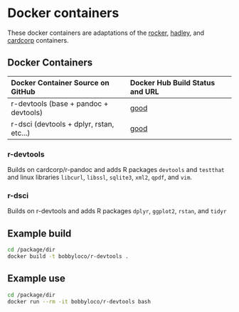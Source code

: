 # Docker containers

These docker containers are adaptations of the [rocker](https://github.com/rocker-org/rocker), [hadley](https://github.com/hadley/docker), and [cardcorp](https://github.com/cardcorp/card-rocker) containers.

## Docker Containers ##
| Docker Container Source on GitHub               | Docker Hub Build Status and URL
| :---------------------------------------        | :-----------------------------------------
| r-devtools (base + pandoc + devtools)           | [good](https://registry.hub.docker.com/u/zamora/r-devtools/)
| r-dsci (devtools + dplyr, rstan, etc...)        | [good](https://registry.hub.docker.com/u/zamora/r-dsci/)

### r-devtools
Builds on cardcorp/r-pandoc and adds R packages `devtools` and `testthat` and linux libraries `libcurl`, `libssl`, `sqlite3`, `xml2`, `qpdf`, and `vim`.

### r-dsci
Builds on r-devtools and adds R packages `dplyr`, `ggplot2`, `rstan`, and `tidyr` 

## Example build
```sh
cd /package/dir
docker build -t bobbyloco/r-devtools .
```

## Example use
```sh
cd /package/dir
docker run --rm -it bobbyloco/r-devtools bash
```
